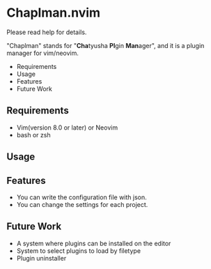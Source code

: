 # Chaplman.nvim

Please read help for details.

"Chaplman" stands for "**Cha**tyusha **Pl**gin **Man**ager", and it is a plugin manager for vim/neovim.

  - Requirements
  - Usage
  - Features
  - Future Work

## Requirements
  
  - Vim(version 8.0 or later) or Neovim
  - bash or zsh

## Usage



## Features

  - You can write the configuration file with json.
  - You can change the settings for each project.

## Future Work
  
  - A system where plugins can be installed on the editor
  - System to select plugins to load by filetype
  - Plugin uninstaller

